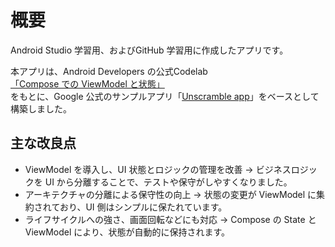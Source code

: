 # 概要
Android Studio 学習用、およびGitHub 学習用に作成したアプリです。

本アプリは、Android Developers の公式Codelab  
[「Compose での ViewModel と状態」](https://developer.android.com/codelabs/basic-android-kotlin-compose-viewmodel-and-state?hl=ja)  
をもとに、Google 公式のサンプルアプリ「[Unscramble app](https://github.com/google-developer-training/basic-android-kotlin-compose-training-unscramble)」をベースとして構築しました。

## 主な改良点

- ViewModel を導入し、UI 状態とロジックの管理を改善
  → ビジネスロジックを UI から分離することで、テストや保守がしやすくなりました。
- アーキテクチャの分離による保守性の向上
  → 状態の変更が ViewModel に集約されており、UI 側はシンプルに保たれています。
- ライフサイクルへの強さ、画面回転などにも対応
  → Compose の State と ViewModel により、状態が自動的に保持されます。

